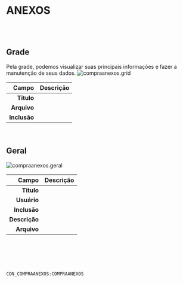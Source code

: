 # ANEXOS
<br>
<br>

## Grade
Pela grade, podemos visualizar suas principais informações e fazer a manutenção de seus dados.
![compraanexos.grid](https://raw.githubusercontent.com/netforcews/docs-erp/master/geral/imagens/compraanexos.grid.png)

Campo | Descrição
--:|---
**Titulo** | 
**Arquivo** | 
**Inclusão** | 
<br>

## Geral
![compraanexos.geral](https://raw.githubusercontent.com/netforcews/docs-erp/master/geral/imagens/compraanexos.geral.png)

Campo | Descrição
--:|---
**Titulo** | 
**Usuário** | 
**Inclusão** | 
**Descrição** | 
**Arquivo** | 
<br>
<br>
<br>
<br>

```CON_COMPRAANEXOS:COMPRAANEXOS```

